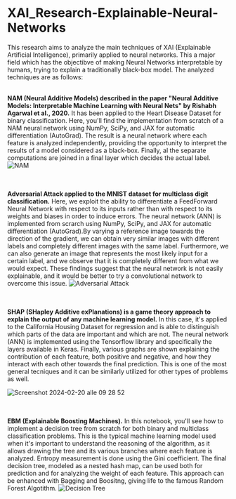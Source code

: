 # XAI_Research-Explainable-Neural-Networks
This research aims to analyze the main techniques of XAI (Explainable Artificial Intelligence), primarily applied to neural networks. This a major field which has the objectibve of making Neural Networks interpretable by humans, trying to explain a traditionally black-box model. The analyzed techniques are as follows:<br><br>

**NAM (Neural Additive Models) described in the paper "Neural Additive Models: Interpretable Machine Learning with Neural Nets" by Rishabh Agarwal et al., 2020.** It has been applied to the Heart Disease Dataset for binary classification. Here, you'll find the implementation from scratch of a NAM neural network using NumPy, SciPy, and JAX for automatic differentiation (AutoGrad). The result is a neural network where each feature is analyzed independently, providing the opportunity to interpret the results of a model considered as a black-box. Finally, al the separate computations are joined in a final layer which decides the actual label.![NAM](https://github.com/Davide-Ettori/XAI_Research-Explainable-Neural-Networks/assets/52358285/877d379e-0138-4aa1-8431-25187ef92863)

<br><br>
**Adversarial Attack applied to the MNIST dataset for multiclass digit classification.** Here, we exploit the ability to differentiate a FeedForward Neural Network with respect to its inputs rather than with respect to its weights and biases in order to induce errors. The neural network (ANN) is implemented from scrarch using NumPy, SciPy, and JAX for automatic differentiation (AutoGrad).By varying a reference image towards the direction of the gradient, we can obtain very similar images with different labels and completely different images with the same label. Furthermore, we can also generate an image that represents the most likely input for a certain label, and we observe that it is completely different from what we would expect. These findings suggest that the neural network is not easily explainable, and it would be better to try a convolutional network to overcome this issue.
![Adversarial Attack](https://github.com/Davide-Ettori/XAI_Research-Explainable-Neural-Networks/assets/52358285/df811931-5e38-4e40-ac79-b2b10f70de6c)

<br><br>
**SHAP (SHapley Additive exPlanations) is a game theory approach to explain the output of any machine learning model.** In this case, it's applied to the California Housing Dataset for regression and is able to distinguish which parts of the data are important and which are not.  The neural network (ANN) is implemented using the Tensorflow library and specifically the layers available in Keras. Finally, various graphs are shown explaining the contribution of each feature, both positive and negative, and how they interact with each other towards the final prediction. This is one of the most general tecniques and it can be similarly utilized for other types of problems as well.

![Screenshot 2024-02-20 alle 09 28 52](https://github.com/Davide-Ettori/XAI_Research-Explainable-Neural-Networks/assets/52358285/1f4acf94-6cde-4c2d-b7fe-b9ee9b5ffb3f)

<br><br>
**EBM (Explainable Boosting Machines).** In this notebook, you'll see how to implement a decision tree from scratch for both binary and multiclass classification problems. This is the typical machine learning model used when it's important to understand the reasoning of the algorithm, as it allows drawing the tree and its various branches where each feature is analyzed. Entropy measurement is done using the Gini coefficient. The final decision tree, modeled as a nested hash map, can be used both for prediction and for analyzing the weight of each feature. This approach can be enhanced with Bagging and Boositng, giving life to the famous Random Forest Algotithm.
![Decision Tree](https://github.com/Davide-Ettori/XAI_Research-Explainable-Neural-Networks/assets/52358285/0c1b8f86-3ae8-4b4a-abf2-4fa527b743f3)

